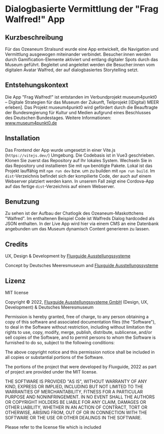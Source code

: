 # Dialogbasierte Vermittlung der "Frag Walfred!" App


## Kurzbeschreibung
Für das Ozeaneum Stralsund wurde eine App entwickelt, die Navigation und Vermittlung ausgewogen miteinander verbindet. Besucher:innen werden durch Gamification-Elemente aktiviert und entlang digitaler Spots durch das Museum geführt. Begleitet und angeleitet werden die Besucher:innen vom digitalen Avatar Walfred, der auf dialogbasiertes Storytelling setzt.


## Entstehungskontext 
Die App "Frag Walfred!" ist entstanden im Verbundprojekt museum4punkt0 – Digitale Strategien für das Museum der Zukunft, Teilprojekt [(Digital) MEER erleben]. Das Projekt museum4punkt0 wird gefördert durch die Beauftragte der Bundesregierung für Kultur und Medien aufgrund eines Beschlusses des Deutschen Bundestages. Weitere Informationen: www.museum4punkt0.de


## Installation
Das Frontend der App wurde umgesetzt in einer Vite.js (`https://vitejs.dev/`) Umgebung.  Die Codebasis ist in Vue3 geschrieben.
Klonen Sie zuerst das Repository auf Ihr lokales System. Wechseln Sie in das Repository und installieren Sie mit `npm` benötigte Pakete.
Lokal ist das Projekt lauffähig mit `npm run dev` bzw. um zu builden mit `npm run build`. Im `dist`-Verzeichnis befindet sich der kompilierte Code, der auch auf einem Webserver platziert werden kann.
In unserem Fall zeigt eine Cordova-App auf das fertige `dist`-Verzeichnis auf einem Webserver.

## Benutzung  
Zu sehen ist der Aufbau der Chatlogik des Ozeaneum-Maskottchens "Walfred". 
Im enthaltenen Beispiel Code ist Walfreds Dialog hardcoded als JSON enthalten. 
In der Live App wird hier via einem CMS an eine Datenbank angebunden um das Museum dynamisch Content generieren zu lassen.


## Credits
UX, Design & Development by [Fluxguide Ausstellungssysteme](https://www.fluxguide.com/)

Concept by Deutsches Meeresmuseum and [Fluxguide Ausstellungssysteme](https://www.fluxguide.com/)

## Lizenz

MIT license

Copyright © 2022, [Fluxguide Ausstellungssysteme GmbH](https://www.fluxguide.com/) (Design, UX, Development) & Deutsches Meeresmuseum

Permission is hereby granted, free of charge, to any person obtaining a copy of this software and associated documentation files (the "Software"), to deal in the Software without restriction, including without limitation the rights to use, copy, modify, merge, publish, distribute, sublicense, and/or sell copies of the Software, and to permit persons to whom the Software is furnished to do so, subject to the following conditions:

The above copyright notice and this permission notice shall be included in all copies or substantial portions of the Software.

The portions of the project that were developed by Fluxguide, 2022 as part of project are provided under the MIT license.

THE SOFTWARE IS PROVIDED "AS IS", WITHOUT WARRANTY OF ANY KIND, EXPRESS OR IMPLIED, INCLUDING BUT NOT LIMITED TO THE WARRANTIES OF MERCHANTABILITY, FITNESS FOR A PARTICULAR PURPOSE AND NONINFRINGEMENT. IN NO EVENT SHALL THE AUTHORS OR COPYRIGHT HOLDERS BE LIABLE FOR ANY CLAIM, DAMAGES OR OTHER LIABILITY, WHETHER IN AN ACTION OF CONTRACT, TORT OR OTHERWISE, ARISING FROM, OUT OF OR IN CONNECTION WITH THE SOFTWARE OR THE USE OR OTHER DEALINGS IN THE SOFTWARE.

Please refer to the license file which is included
